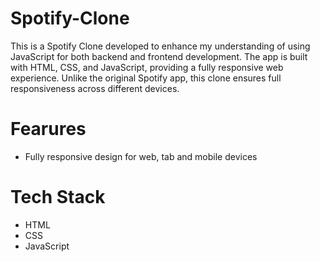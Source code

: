 # Spotify-Clone
This is a Spotify Clone developed to enhance my understanding of using JavaScript for both backend and frontend development. The app is built with HTML, CSS, and JavaScript, providing a fully responsive web experience. Unlike the original Spotify app, this clone ensures full responsiveness across different devices.
# Fearures
- Fully responsive design for web, tab and mobile devices 
# Tech Stack
- HTML
- CSS
- JavaScript

